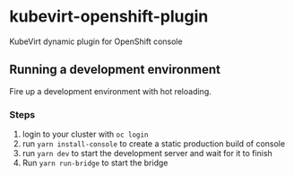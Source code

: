 # kubevirt-openshift-plugin

KubeVirt dynamic plugin for OpenShift console

## Running a development environment

Fire up a development environment with hot reloading.

### Steps

1. login to your cluster with `oc login`
2. run `yarn install-console` to create a static production build of console
3. run `yarn dev` to start the development server and wait for it to finish
4. Run `yarn run-bridge` to start the bridge
